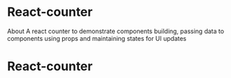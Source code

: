 # React-counter
About A react counter to demonstrate components building, passing data to components using props and maintaining states for UI updates
# React-counter
